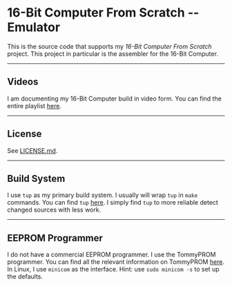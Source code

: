 # 16-Bit Computer From Scratch -- Emulator

This is the source code that supports my *16-Bit Computer From Scratch* project.  This project in particular is the assembler for the 16-Bit Computer.


---

## Videos

I am documenting my 16-Bit Computer build in video form.  You can find the entire playlist [here](https://www.youtube.com/playlist?list=PLUF7WfBe0k3g9wpTtg41QP3jl5y8T1aGV).


---

## License

See [LICENSE.md](LICENSE.md).


---

## Build System

I use `tup` as my primary build system.  I usually will wrap `tup` in `make` commands.  You can find `tup` [here](https://gittup.org/tup/).  I simply find `tup` to more reliable detect changed sources with less work.


---

## EEPROM Programmer

I do not have a commercial EEPROM programmer.  I use the TommyPROM programmer.  You can find all the relevant information on TommyPROM [here](https://tomnisbet.github.io/TommyPROM/).  In Linux, I use `minicom` as the interface.  Hint: use `sudo minicom -s` to set up the defaults.


